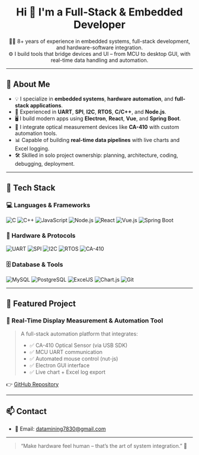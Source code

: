 <h1 align="center">Hi 👋 I'm a Full-Stack & Embedded Developer</h1>

<p align="center">
  👨‍💻 8+ years of experience in embedded systems, full-stack development, and hardware-software integration.<br/>
  ⚙️ I build tools that bridge devices and UI – from MCU to desktop GUI, with real-time data handling and automation.
</p>

---

## 🚀 About Me

- 💡 I specialize in **embedded systems**, **hardware automation**, and **full-stack applications**.
- 🔌 Experienced in **UART**, **SPI**, **I2C**, **RTOS**, **C/C++**, and **Node.js**.
- 🖥️ I build modern apps using **Electron**, **React**, **Vue**, and **Spring Boot**.
- 🧪 I integrate optical measurement devices like **CA-410** with custom automation tools.
- 📊 Capable of building **real-time data pipelines** with live charts and Excel logging.
- 🛠️ Skilled in solo project ownership: planning, architecture, coding, debugging, deployment.

---

## 🔧 Tech Stack

### 💻 Languages & Frameworks
![C](https://img.shields.io/badge/-C-00599C?style=flat-square&logo=c)
![C++](https://img.shields.io/badge/-C++-00599C?style=flat-square&logo=c%2B%2B)
![JavaScript](https://img.shields.io/badge/-JavaScript-F7DF1E?style=flat-square&logo=javascript)
![Node.js](https://img.shields.io/badge/-Node.js-339933?style=flat-square&logo=node.js)
![React](https://img.shields.io/badge/-React-61DAFB?style=flat-square&logo=react)
![Vue.js](https://img.shields.io/badge/-Vue.js-4FC08D?style=flat-square&logo=vue.js)
![Spring Boot](https://img.shields.io/badge/-Spring%20Boot-6DB33F?style=flat-square&logo=springboot)

### 🔌 Hardware & Protocols
![UART](https://img.shields.io/badge/-UART-blue?style=flat-square)
![SPI](https://img.shields.io/badge/-SPI-blue?style=flat-square)
![I2C](https://img.shields.io/badge/-I2C-blue?style=flat-square)
![RTOS](https://img.shields.io/badge/-RTOS-gray?style=flat-square)
![CA-410](https://img.shields.io/badge/-CA--410-FF6F00?style=flat-square)

### 🗄️ Database & Tools
![MySQL](https://img.shields.io/badge/-MySQL-4479A1?style=flat-square&logo=mysql)
![PostgreSQL](https://img.shields.io/badge/-PostgreSQL-336791?style=flat-square&logo=postgresql)
![ExcelJS](https://img.shields.io/badge/-ExcelJS-217346?style=flat-square)
![Chart.js](https://img.shields.io/badge/-Chart.js-FF6384?style=flat-square)
![Git](https://img.shields.io/badge/-Git-F05032?style=flat-square&logo=git)

---

## 💼 Featured Project

### 🔬 Real-Time Display Measurement & Automation Tool

> A full-stack automation platform that integrates:
> - ✅ CA-410 Optical Sensor (via USB SDK)
> - ✅ MCU UART communication
> - ✅ Automated mouse control (nut-js)
> - ✅ Electron GUI interface
> - ✅ Live chart + Excel log export

👉 [GitHub Repository](https://github.com/your-username/display-measurement-tool)

---

## 📫 Contact

- 📧 Email: [datamining7830@gmail.com](mailto:datamining7830@gmail.com)

---

> “Make hardware feel human – that’s the art of system integration.” 🚀
